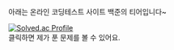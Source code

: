

아래는 온라인 코딩테스트 사이트 백준의 티어입니다~

 [![Solved.ac Profile](http://mazassumnida.wtf/api/generate_badge?boj=budweiserzero)](https://solved.ac/budweiserzero)<br/>
클릭하면 제가 푼 문제를 볼 수 있어요.

